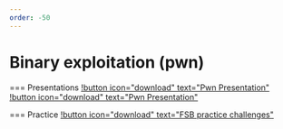 ```yaml
---
order: -50
---
```


# Binary exploitation (pwn)

=== Presentations
[!button icon="download" text="Pwn Presentation"](/files/Pwn.pptx) \
[!button icon="download" text="Pwn Presentation"](/files/FmtStr.pptx)

=== Practice
[!button icon="download" text="FSB practice challenges"](/files/fmtstr_challenges.zip)
